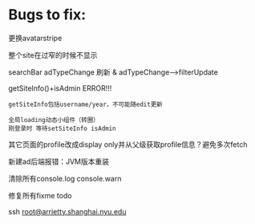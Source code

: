 # Bugs to fix:

更换avatarstripe

整个site在过窄的时候不显示

searchBar adTypeChange 刷新 & adTypeChange-->filterUpdate

getSiteInfo()+isAdmin ERROR!!!

    getSiteInfo包括username/year，不可能随edit更新

    全局loading动态小组件（转圈）
    刚登录时 等待setSiteInfo isAdmin

其它页面的profile改成display only并从父级获取profile信息？避免多次fetch

新建ad后端报错：JVM版本重装

清除所有console.log console.warn

修复所有fixme todo


ssh root@arrietty.shanghai.nyu.edu
